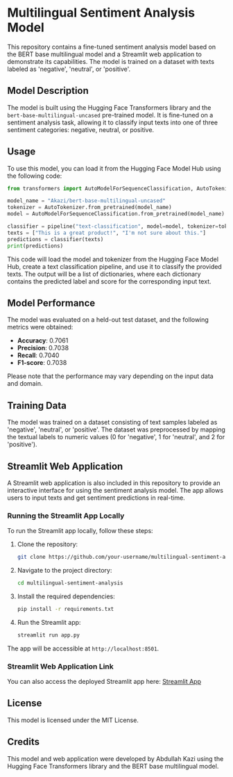 # Multilingual Sentiment Analysis Model

This repository contains a fine-tuned sentiment analysis model based on the BERT base multilingual model and a Streamlit web application to demonstrate its capabilities. The model is trained on a dataset with texts labeled as 'negative', 'neutral', or 'positive'.

## Model Description

The model is built using the Hugging Face Transformers library and the `bert-base-multilingual-uncased` pre-trained model. It is fine-tuned on a sentiment analysis task, allowing it to classify input texts into one of three sentiment categories: negative, neutral, or positive.

## Usage

To use this model, you can load it from the Hugging Face Model Hub using the following code:

```python
from transformers import AutoModelForSequenceClassification, AutoTokenizer, pipeline

model_name = "Akazi/bert-base-multilingual-uncased"
tokenizer = AutoTokenizer.from_pretrained(model_name)
model = AutoModelForSequenceClassification.from_pretrained(model_name)

classifier = pipeline("text-classification", model=model, tokenizer=tokenizer)
texts = ["This is a great product!", "I'm not sure about this."]
predictions = classifier(texts)
print(predictions)
```

This code will load the model and tokenizer from the Hugging Face Model Hub, create a text classification pipeline, and use it to classify the provided texts. The output will be a list of dictionaries, where each dictionary contains the predicted label and score for the corresponding input text.

## Model Performance

The model was evaluated on a held-out test dataset, and the following metrics were obtained:

- **Accuracy**: 0.7061
- **Precision**: 0.7038
- **Recall**: 0.7040
- **F1-score**: 0.7038

Please note that the performance may vary depending on the input data and domain.

## Training Data

The model was trained on a dataset consisting of text samples labeled as 'negative', 'neutral', or 'positive'. The dataset was preprocessed by mapping the textual labels to numeric values (0 for 'negative', 1 for 'neutral', and 2 for 'positive').

## Streamlit Web Application

A Streamlit web application is also included in this repository to provide an interactive interface for using the sentiment analysis model. The app allows users to input texts and get sentiment predictions in real-time.

### Running the Streamlit App Locally

To run the Streamlit app locally, follow these steps:

1. Clone the repository:
   ```bash
   git clone https://github.com/your-username/multilingual-sentiment-analysis.git
   ```

2. Navigate to the project directory:
   ```bash
   cd multilingual-sentiment-analysis
   ```

3. Install the required dependencies:
   ```bash
   pip install -r requirements.txt
   ```

4. Run the Streamlit app:
   ```bash
   streamlit run app.py
   ```

The app will be accessible at `http://localhost:8501`.

### Streamlit Web Application Link

You can also access the deployed Streamlit app here: [Streamlit App](https://bax453.streamlit.app/)

## License

This model is licensed under the MIT License.

## Credits

This model and web application were developed by Abdullah Kazi using the Hugging Face Transformers library and the BERT base multilingual model.
